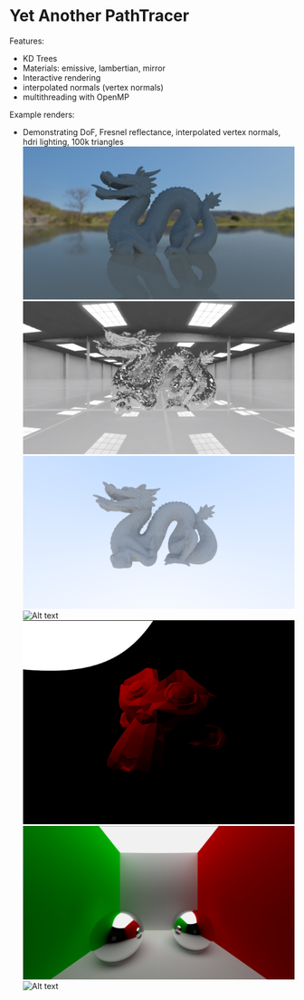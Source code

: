 # Yet Another PathTracer

Features:
- KD Trees
- Materials: emissive, lambertian, mirror
- Interactive rendering
- interpolated normals (vertex normals)
- multithreading with OpenMP

Example renders:
- Demonstrating DoF, Fresnel reflectance, interpolated vertex normals, hdri lighting, 100k triangles
![Alt text](dragon_reflective.png?raw=true "Showing off features of the raytracer")
![Alt text](image_lighting.png?raw=true "Image Based lighting")
![Alt text](dragon.png?raw=true "Dragon clay")
![Alt text](test_github.gif?raw=true "ImGUI test")
![Alt text](suzanne.png?raw=true "Suzanne render")
![Alt text](finalrender.png?raw=true "Final render 12500 samples")
![Alt text](example.gif?raw=true "Example")
